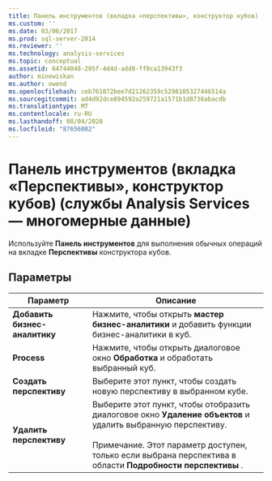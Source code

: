 ```yaml
---
title: Панель инструментов (вкладка «перспективы», конструктор кубов) (Analysis Services-многомерные данные) | Документация Майкрософт
ms.custom: ''
ms.date: 03/06/2017
ms.prod: sql-server-2014
ms.reviewer: ''
ms.technology: analysis-services
ms.topic: conceptual
ms.assetid: 64744048-205f-4d4d-add8-ff0ca13943f3
author: minewiskan
ms.author: owend
ms.openlocfilehash: ceb761072bee7d21262359c5298105327446514a
ms.sourcegitcommit: ad4d92dce894592a259721a1571b1d8736abacdb
ms.translationtype: MT
ms.contentlocale: ru-RU
ms.lasthandoff: 08/04/2020
ms.locfileid: "87656002"
---
```

# <a name="toolbar-perspectives-tab-cube-designer-analysis-services---multidimensional-data"></a>Панель инструментов (вкладка «Перспективы», конструктор кубов) (службы Analysis Services — многомерные данные)
  Используйте **Панель инструментов** для выполнения обычных операций на вкладке **Перспективы** конструктора кубов.  
  
## <a name="options"></a>Параметры  
  
|Параметр|Описание|  
|------------|-----------------|  
|**Добавить бизнес-аналитику**|Нажмите, чтобы открыть **мастер бизнес-аналитики** и добавить функции бизнес-аналитики в куб.|  
|**Process**|Нажмите, чтобы открыть диалоговое окно **Обработка** и обработать выбранный куб.|  
|**Создать перспективу**|Выберите этот пункт, чтобы создать новую перспективу в выбранном кубе.|  
|**Удалить перспективу**|Выберите этот пункт, чтобы отобразить диалоговое окно **Удаление объектов** и удалить выбранную перспективу.<br /><br /> Примечание. Этот параметр доступен, только если выбрана перспектива в области **Подробности перспективы** .|  
  
  
